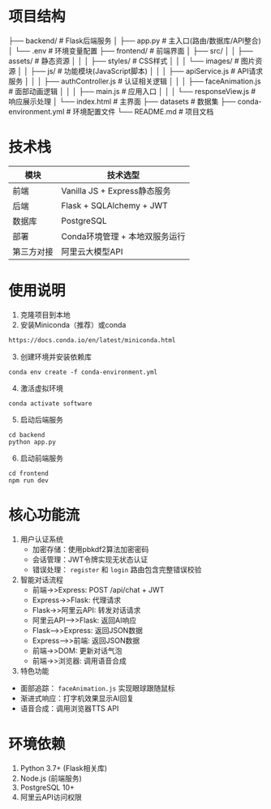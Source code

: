 # 项目结构
├── backend/                        # Flask后端服务
│   ├── app.py                      # 主入口(路由/数据库/API整合)
│   └── .env                        # 环境变量配置
├── frontend/                       # 前端界面
│   ├── src/
│   │   ├── assets/                 # 静态资源
│   │   │   ├── styles/             # CSS样式
│   │   │   └── images/             # 图片资源
│   │   ├── js/                     # 功能模块(JavaScript脚本)
│   │   │   ├── apiService.js       # API请求服务
│   │   │   ├── authController.js   # 认证相关逻辑
│   │   │   ├── faceAnimation.js    # 面部动画逻辑
│   │   │   ├── main.js             # 应用入口
│   │   │   └── responseView.js     # 响应展示处理
│   └── index.html                  # 主界面
├── datasets                        # 数据集
├── conda-environment.yml           # 环境配置文件
└── README.md                       # 项目文档

# 技术栈

| 模块    | 技术选型                     |
| ----- | ------------------------ |
| 前端    | Vanilla JS + Express静态服务 |
| 后端    | Flask + SQLAlchemy + JWT |
| 数据库   | PostgreSQL               |
| 部署    | Conda环境管理 + 本地双服务运行      |
| 第三方对接 | 阿里云大模型API                |


# 使用说明
1. 克隆项目到本地
2. 安装Miniconda（推荐）或conda
```bash
https://docs.conda.io/en/latest/miniconda.html
```
3. 创建环境并安装依赖库
```
conda env create -f conda-environment.yml
```
4. 激活虚拟环境
```
conda activate software
```
5. 启动后端服务
```
cd backend
python app.py
```
6. 启动前端服务
```
cd frontend
npm run dev
```

# 核心功能流
1. 用户认证系统
   - 加密存储：使用pbkdf2算法加密密码
   - 会话管理：JWT令牌实现无状态认证
   - 错误处理： `register` 和 `login` 路由包含完整错误校验
2. 智能对话流程
   - 前端->>Express: POST /api/chat + JWT
   - Express->>Flask: 代理请求
   - Flask->>阿里云API: 转发对话请求
   - 阿里云API-->>Flask: 返回AI响应
   - Flask-->>Express: 返回JSON数据
   - Express-->>前端: 返回JSON数据
   - 前端->>DOM: 更新对话气泡
   - 前端->>浏览器: 调用语音合成
3. 特色功能
- 面部追踪： `faceAnimation.js` 实现眼球跟随鼠标
- 渐进式响应：打字机效果显示AI回复
- 语音合成：调用浏览器TTS API

# 环境依赖
1. Python 3.7+ (Flask相关库)
2. Node.js (前端服务)
3. PostgreSQL 10+
4. 阿里云API访问权限